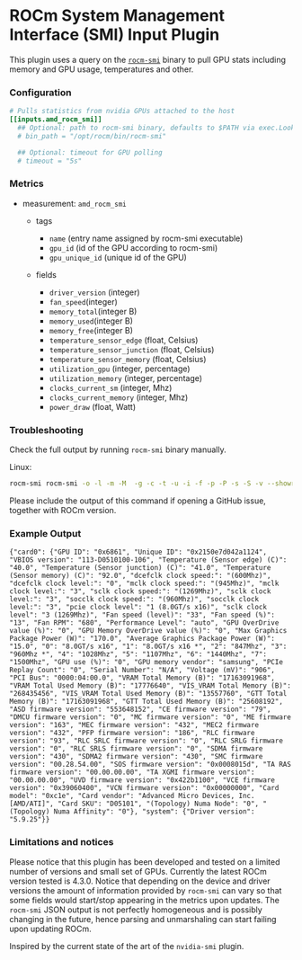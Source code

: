 # ROCm System Management Interface (SMI) Input Plugin

This plugin uses a query on the [`rocm-smi`](https://github.com/RadeonOpenCompute/rocm_smi_lib/tree/master/python_smi_tools) binary to pull GPU stats including memory and GPU usage, temperatures and other.

### Configuration

```toml
# Pulls statistics from nvidia GPUs attached to the host
[[inputs.amd_rocm_smi]]
  ## Optional: path to rocm-smi binary, defaults to $PATH via exec.LookPath
  # bin_path = "/opt/rocm/bin/rocm-smi"

  ## Optional: timeout for GPU polling
  # timeout = "5s"
```

### Metrics
- measurement: `amd_rocm_smi`
  - tags
    - `name` (entry name assigned by rocm-smi executable)
    - `gpu_id` (id of the GPU according to rocm-smi)
    - `gpu_unique_id` (unique id of the GPU)

  - fields
    - `driver_version` (integer)
    - `fan_speed`(integer)
    - `memory_total`(integer B)
    - `memory_used`(integer B)
    - `memory_free`(integer B)
    - `temperature_sensor_edge` (float, Celsius)
    - `temperature_sensor_junction` (float, Celsius)
    - `temperature_sensor_memory` (float, Celsius)
    - `utilization_gpu` (integer, percentage)
    - `utilization_memory` (integer, percentage)
    - `clocks_current_sm` (integer, Mhz)
    - `clocks_current_memory` (integer, Mhz)
    - `power_draw` (float, Watt)

### Troubleshooting
Check the full output by running `rocm-smi` binary manually.

Linux:
```sh
rocm-smi rocm-smi -o -l -m -M  -g -c -t -u -i -f -p -P -s -S -v --showreplaycount --showpids --showdriverversion --showmemvendor --showfwinfo --showproductname --showserial --showuniqueid --showbus --showpendingpages --showpagesinfo --showretiredpages --showunreservablepages --showmemuse --showvoltage --showtopo --showtopoweight --showtopohops --showtopotype --showtoponuma --showmeminfo all --json
```
Please include the output of this command if opening a GitHub issue, together with ROCm version.

### Example Output
```
{"card0": {"GPU ID": "0x6861", "Unique ID": "0x2150e7d042a1124", "VBIOS version": "113-D0510100-106", "Temperature (Sensor edge) (C)": "40.0", "Temperature (Sensor junction) (C)": "41.0", "Temperature (Sensor memory) (C)": "92.0", "dcefclk clock speed:": "(600Mhz)", "dcefclk clock level:": "0", "mclk clock speed:": "(945Mhz)", "mclk clock level:": "3", "sclk clock speed:": "(1269Mhz)", "sclk clock level:": "3", "socclk clock speed:": "(960Mhz)", "socclk clock level:": "3", "pcie clock level": "1 (8.0GT/s x16)", "sclk clock level": "3 (1269Mhz)", "Fan speed (level)": "33", "Fan speed (%)": "13", "Fan RPM": "680", "Performance Level": "auto", "GPU OverDrive value (%)": "0", "GPU Memory OverDrive value (%)": "0", "Max Graphics Package Power (W)": "170.0", "Average Graphics Package Power (W)": "15.0", "0": "8.0GT/s x16", "1": "8.0GT/s x16 *", "2": "847Mhz", "3": "960Mhz *", "4": "1028Mhz", "5": "1107Mhz", "6": "1440Mhz", "7": "1500Mhz", "GPU use (%)": "0", "GPU memory vendor": "samsung", "PCIe Replay Count": "0", "Serial Number": "N/A", "Voltage (mV)": "906", "PCI Bus": "0000:04:00.0", "VRAM Total Memory (B)": "17163091968", "VRAM Total Used Memory (B)": "17776640", "VIS_VRAM Total Memory (B)": "268435456", "VIS_VRAM Total Used Memory (B)": "13557760", "GTT Total Memory (B)": "17163091968", "GTT Total Used Memory (B)": "25608192", "ASD firmware version": "553648152", "CE firmware version": "79", "DMCU firmware version": "0", "MC firmware version": "0", "ME firmware version": "163", "MEC firmware version": "432", "MEC2 firmware version": "432", "PFP firmware version": "186", "RLC firmware version": "93", "RLC SRLC firmware version": "0", "RLC SRLG firmware version": "0", "RLC SRLS firmware version": "0", "SDMA firmware version": "430", "SDMA2 firmware version": "430", "SMC firmware version": "00.28.54.00", "SOS firmware version": "0x0008015d", "TA RAS firmware version": "00.00.00.00", "TA XGMI firmware version": "00.00.00.00", "UVD firmware version": "0x422b1100", "VCE firmware version": "0x39060400", "VCN firmware version": "0x00000000", "Card model": "0xc1e", "Card vendor": "Advanced Micro Devices, Inc. [AMD/ATI]", "Card SKU": "D05101", "(Topology) Numa Node": "0", "(Topology) Numa Affinity": "0"}, "system": {"Driver version": "5.9.25"}}

```

### Limitations and notices
Please notice that this plugin has been developed and tested on a limited number of versions and small set of GPUs. Currently the latest ROCm version tested is 4.3.0.
Notice that depending on the device and driver versions the amount of information provided by `rocm-smi` can vary so that some fields would start/stop appearing in the metrics upon updates.
The `rocm-smi` JSON output is not perfectly homogeneous and is possibly changing in the future, hence parsing and unmarshaling can start failing upon updating ROCm.

Inspired by the current state of the art of the `nvidia-smi` plugin.

